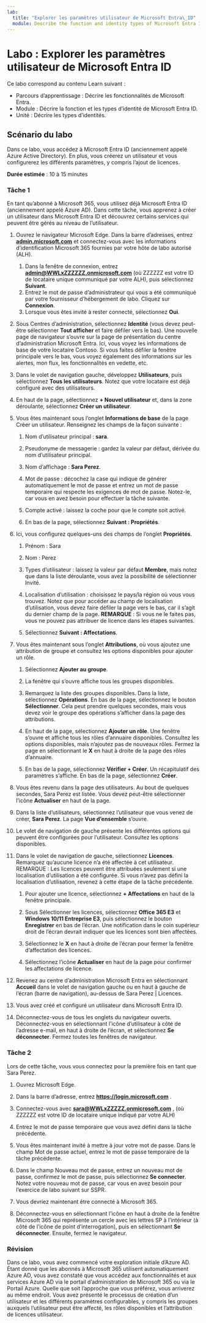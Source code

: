 ```yaml
---
lab:
  title: "Explorer les paramètres utilisateur de Microsoft Entra\_ID"
  module: Describe the function and identity types of Microsoft Entra ID
---
```


# Labo : Explorer les paramètres utilisateur de Microsoft Entra ID

Ce labo correspond au contenu Learn suivant :

- Parcours d’apprentissage : Décrire les fonctionnalités de Microsoft Entra.
- Module : Décrire la fonction et les types d’identité de Microsoft Entra ID.
- Unité : Décrire les types d’identités.

## Scénario du labo

Dans ce labo, vous accédez à Microsoft Entra ID (anciennement appelé Azure Active Directory).  En plus, vous créerez un utilisateur et vous configurerez les différents paramètres, y compris l’ajout de licences.  

**Durée estimée** : 10 à 15 minutes

### Tâche 1

En tant qu’abonné à Microsoft 365, vous utilisez déjà Microsoft Entra ID (anciennement appelé Azure AD).  Dans cette tâche, vous apprenez à créer un utilisateur dans Microsoft Entra ID et découvrez certains services qui peuvent être gérés au niveau de l’utilisateur.

1. Ouvrez le navigateur Microsoft Edge. Dans la barre d’adresses, entrez **[admin.microsoft.com](https://admin.microsoft.com)** et connectez-vous avec les informations d’identification Microsoft 365 fournies par votre hôte de labo autorisé (ALH).
    1. Dans la fenêtre de connexion, entrez **admin@WWLxZZZZZZ.onmicrosoft.com** (où ZZZZZZ est votre ID de locataire unique communiqué par votre ALH), puis sélectionnez **Suivant**.
    1. Entrez le mot de passe d’administrateur qui vous a été communiqué par votre fournisseur d’hébergement de labo. Cliquez sur **Connexion**.
    1. Lorsque vous êtes invité à rester connecté, sélectionnez **Oui**.

1. Sous Centres d’administration, sélectionnez **Identité** (vous devez peut-être sélectionner **Tout afficher** et faire défiler vers le bas).  Une nouvelle page de navigateur s’ouvre sur la page de présentation du centre d’administration Microsoft Entra. Ici, vous voyez les informations de base de votre locataire Contoso. Si vous faites défiler la fenêtre principale vers le bas, vous voyez également des informations sur les alertes, mon flux, les fonctionnalités en vedette, etc.

1. Dans le volet de navigation gauche, développez **Utilisateurs**, puis sélectionnez **Tous les utilisateurs**. Notez que votre locataire est déjà configuré avec des utilisateurs.

1. En haut de la page, sélectionnez **+ Nouvel utilisateur** et, dans la zone déroulante, sélectionnez **Créer un utilisateur**.

1. Vous êtes maintenant sous l’onglet **Informations de base** de la page Créer un utilisateur. Renseignez les champs de la façon suivante :
    1. Nom d’utilisateur principal : **sara**.

    1. Pseudonyme de messagerie : gardez la valeur par défaut, dérivée du nom d’utilisateur principal.

    1. Nom d’affichage : **Sara Perez**.

    1. Mot de passe : décochez la case qui indique de générer automatiquement le mot de passe et entrez un mot de passe temporaire qui respecte les exigences de mot de passe. Notez-le, car vous en avez besoin pour effectuer la tâche suivante.

    1. Compte activé : laissez la coche pour que le compte soit activé.

    1. En bas de la page, sélectionnez **Suivant : Propriétés**.

1. Ici, vous configurez quelques-uns des champs de l’onglet **Propriétés**.

    1. Prénom : Sara

    1. Nom : Perez

    1. Types d’utilisateur : laissez la valeur par défaut **Membre**, mais notez que dans la liste déroulante, vous avez la possibilité de sélectionner Invité.

    1. Localisation d’utilisation : choisissez le pays/la région où vous vous trouvez.  Notez que pour accéder au champ de localisation d’utilisation, vous devez faire défiler la page vers le bas, car il s’agit du dernier champ de la page.  **REMARQUE** : Si vous ne le faites pas, vous ne pouvez pas attribuer de licence dans les étapes suivantes.

    1. Sélectionnez **Suivant : Affectations**.

1. Vous êtes maintenant sous l’onglet **Attributions**, où vous ajoutez une attribution de groupe et consultez les options disponibles pour ajouter un rôle.

    1. Sélectionnez **Ajouter au groupe**.

    1. La fenêtre qui s’ouvre affiche tous les groupes disponibles.  

    1. Remarquez la liste des groupes disponibles.  Dans la liste, sélectionnez **Opérations**.  En bas de la page, sélectionnez le bouton **Sélectionner**.  Cela peut prendre quelques secondes, mais vous devez voir le groupe des opérations s’afficher dans la page des attributions.

    1. En haut de la page, sélectionnez **Ajouter un rôle**.  Une fenêtre s’ouvre et affiche tous les rôles d’annuaire disponibles.  Consultez les options disponibles, mais n’ajoutez pas de nouveaux rôles.  Fermez la page en sélectionnant le **X** en haut à droite de la page des rôles d’annuaire.
    1. En bas de la page, sélectionnez **Vérifier + Créer**. Un récapitulatif des paramètres s’affiche.  En bas de la page, sélectionnez **Créer**.

1. Vous êtes revenu dans la page des utilisateurs.  Au bout de quelques secondes, Sara Perez est listée.  Vous devez peut-être sélectionner l’icône **Actualiser** en haut de la page.

1. Dans la liste d’utilisateurs, sélectionnez l’utilisateur que vous venez de créer, **Sara Perez**.  La page **Vue d’ensemble** s’ouvre.

1. Le volet de navigation de gauche présente les différentes options qui peuvent être configurées pour l’utilisateur. Consultez les options disponibles.

1. Dans le volet de navigation de gauche, sélectionnez **Licences**.  Remarquez qu’aucune licence n’a été affectée à cet utilisateur.  REMARQUE : Les licences peuvent être attribuées seulement si une localisation d’utilisation a été configurée. Si vous n’avez pas défini la localisation d’utilisation, revenez à cette étape de la tâche précédente.

    1. Pour ajouter une licence, sélectionnez **+ Affectations** en haut de la fenêtre principale.

    1. Sous Sélectionner les licences, sélectionnez **Office 365 E3** et **Windows 10/11 Entreprise E3**, puis sélectionnez le bouton **Enregistrer** en bas de l’écran. Une notification dans le coin supérieur droit de l’écran devrait indiquer que les licences sont bien affectées.

    1. Sélectionnez le **X** en haut à droite de l’écran pour fermer la fenêtre d’affectation des licences.

    1. Sélectionnez l’icône **Actualiser** en haut de la page pour confirmer les affectations de licence.

1. Revenez au centre d’administration Microsoft Entra en sélectionnant **Accueil** dans le volet de navigation gauche ou en haut à gauche de l’écran (barre de navigation), au-dessus de Sara Perez | Licences.

1. Vous avez créé et configuré un utilisateur dans Microsoft Entra ID.

1. Déconnectez-vous de tous les onglets du navigateur ouverts. Déconnectez-vous en sélectionnant l’icône d’utilisateur à côté de l’adresse e-mail, en haut à droite de l’écran, et sélectionnez **Se déconnecter**. Fermez toutes les fenêtres de navigateur.

### Tâche 2

Lors de cette tâche, vous vous connectez pour la première fois en tant que Sara Perez.

1. Ouvrez Microsoft Edge.

2. Dans la barre d’adresse, entrez **https://login.microsoft.com** .

3. Connectez-vous avec **sara@WWLxZZZZZ.onmicrosoft.com** , (où ZZZZZZ est votre ID de locataire unique indiqué par votre ALH)
4. Entrez le mot de passe temporaire que vous avez défini dans la tâche précédente.

5. Vous êtes maintenant invité à mettre à jour votre mot de passe. Dans le champ Mot de passe actuel, entrez le mot de passe temporaire de la tâche précédente.

6. Dans le champ Nouveau mot de passe, entrez un nouveau mot de passe, confirmez le mot de passe, puis sélectionnez **Se connecter**.  Notez votre nouveau mot de passe, car vous en avez besoin pour l’exercice de labo suivant sur SSPR.

7. Vous devriez maintenant être connecté à Microsoft 365.

8. Déconnectez-vous en sélectionnant l’icône en haut à droite de la fenêtre Microsoft 365 qui représente un cercle avec les lettres SP à l’intérieur (à côté de l’icône de point d’interrogation), puis en sélectionnant **Se déconnecter**. Ensuite, fermez le navigateur.

### Révision

Dans ce labo, vous avez commencé votre exploration initiale d’Azure AD. Étant donné que les abonnés à Microsoft 365 utilisent automatiquement Azure AD, vous avez constaté que vous accédez aux fonctionnalités et aux services Azure AD via le portail d’administration de Microsoft 365 ou via le Portail Azure.  Quelle que soit l’approche que vous préférez, vous arriverez au même endroit.  Vous avez présenté le processus de création d’un utilisateur et les différents paramètres configurables, y compris les groupes auxquels l’utilisateur peut être affecté, les rôles disponibles et l’attribution de licences utilisateur.
